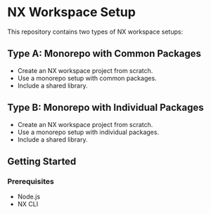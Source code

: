 # NX Workspace Setup

This repository contains two types of NX workspace setups:

## Type A: Monorepo with Common Packages

- Create an NX workspace project from scratch.
- Use a monorepo setup with common packages.
- Include a shared library.

## Type B: Monorepo with Individual Packages

- Create an NX workspace project from scratch.
- Use a monorepo setup with individual packages.
- Include a shared library.

## Getting Started

### Prerequisites

- Node.js
- NX CLI